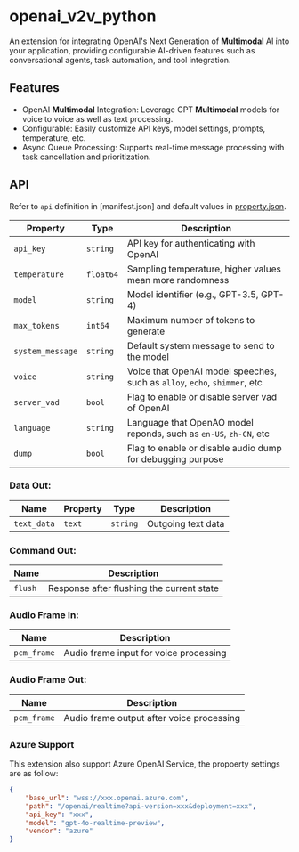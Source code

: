 # openai_v2v_python

An extension for integrating OpenAI's Next Generation of **Multimodal** AI into your application, providing configurable AI-driven features such as conversational agents, task automation, and tool integration.

## Features

<!-- main features introduction -->

- OpenAI **Multimodal** Integration: Leverage GPT **Multimodal** models for voice to voice as well as text processing.
- Configurable: Easily customize API keys, model settings, prompts, temperature, etc.
- Async Queue Processing: Supports real-time message processing with task cancellation and prioritization.
<!-- - Tool Support: Integrate external tools like image recognition via OpenAI's API. -->

## API

Refer to `api` definition in [manifest.json] and default values in [property.json](property.json).

<!-- Additional API.md can be referred to if extra introduction needed -->

| **Property**               | **Type**   | **Description**                           |
|----------------------------|------------|-------------------------------------------|
| `api_key`                   | `string`   | API key for authenticating with OpenAI    |
| `temperature`               | `float64`  | Sampling temperature, higher values mean more randomness |
| `model`                     | `string`   | Model identifier (e.g., GPT-3.5, GPT-4)   |
| `max_tokens`                | `int64`    | Maximum number of tokens to generate      |
| `system_message`            | `string`   | Default system message to send to the model       |
| `voice`                     | `string`   | Voice that OpenAI model speeches, such as `alloy`, `echo`, `shimmer`, etc |
| `server_vad`                | `bool`     | Flag to enable or disable server vad of OpenAI |
| `language`                  | `string`   | Language that OpenAO model reponds, such as `en-US`, `zh-CN`, etc |
| `dump`                      | `bool`     | Flag to enable or disable audio dump for debugging purpose  |

### Data Out:
| **Name**       | **Property** | **Type**   | **Description**               |
|----------------|--------------|------------|-------------------------------|
| `text_data`    | `text`       | `string`   | Outgoing text data             |

### Command Out:
| **Name**       | **Description**                             |
|----------------|---------------------------------------------|
| `flush`        | Response after flushing the current state    |

### Audio Frame In:
| **Name**         | **Description**                           |
|------------------|-------------------------------------------|
| `pcm_frame`      | Audio frame input for voice processing    |

### Audio Frame Out:
| **Name**         | **Description**                           |
|------------------|-------------------------------------------|
| `pcm_frame`    | Audio frame output after voice processing    |


### Azure Support

This extension also support Azure OpenAI Service, the propoerty settings are as follow:

``` json
{
    "base_url": "wss://xxx.openai.azure.com",
    "path": "/openai/realtime?api-version=xxx&deployment=xxx",
    "api_key": "xxx",
    "model": "gpt-4o-realtime-preview",
    "vendor": "azure"
}
```